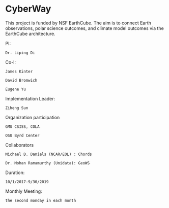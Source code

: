 # CyberWay

This project is funded by NSF EarthCube. The aim is to connect Earth observations, polar science outcomes, and climate model outcomes via the EarthCube architecture.

PI: 

	Dr. Liping Di

Co-I: 

	James Kinter

    David Bromwich
	 
	Eugene Yu
	 
Implementation Leader: 

	Ziheng Sun

Organization participation

	GMU CSISS, COLA

	OSU Byrd Center

Collaborators

	Michael D. Daniels (NCAR/EOL) : Chords

	Dr. Mohan Ramamurthy (Unidata): GeoWS

Duration: 

	10/1/2017-9/30/2019

Monthly Meeting: 

	the second monday in each month
